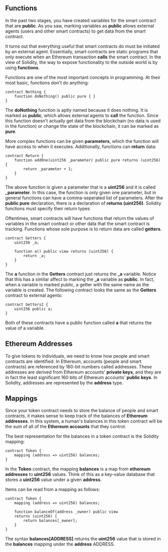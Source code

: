 ## Functions
In the past two stages, you have created variables for the smart contract that are **public**. As you saw, marking variables as **public** allows external agents (users and other smart contracts) to get data from the smart contract.

It turns out that everything useful that smart contracts do must be initiated by an external agent. Essentially, smart contracts are static programs that only execute when an Ethereum transaction **calls** the smart contract. In the view of Solidity, the way to expose functionality to the outside world is by using **functions**. 

Functions are one of the most important concepts in programming. At their most basic, functions don't do anything:

``` 
contract Nothing {
    function doNothing() public pure { }
}
```

The **doNothing** function is aptly named because it does nothing. It is marked as **public**, which allows external agents to **call** the function. Since this function doesn't actually get data from the blockchain (no data is used in the function) or change the state of the blockchain, it can be marked as **pure**. 

More complex functions can be given **parameters**, which the function will have access to when it executes. Additionally, functions can **return** data: 

```
contract Return {
    function addOne(uint256 _parameter) public pure returns (uint256) {
        return _parameter + 1;
    }
}
```

The above function is given a parameter that is a **uint256** and it is called **_parameter**. In this case, the function is only given one parameter, but in general functions can have a comma-seperated list of parameters. After the **public pure** declaration, there is a declaration of **returns (uint256)**. Solidity functions must specify their return types

Oftentimes, smart contracts will have functions that return the values of variables in the smart contract or other data that the smart contract is tracking. Functions whose sole purpose is to return data are called **getters**. 

```
contract Getters {
    uint256 _a;
    
    function a() public view returns (uint256) { 
        return _a;
    }
}
```

The **a** function in the **Getters** contract just returns the **_a** variable. Notice that this has a similar affect to marking the **_a** variable as **public**. In fact, when a variable is marked public, a getter with the same name as the variable is created. The following contract looks the same as the **Getters** contract to external agents: 

```
contract Getters2 { 
    uint256 public a;
}
```

Both of these contracts have a public function called **a** that returns the value of a variable. 

## Ethereum Addresses
To give tokens to individuals, we need to know how people and smart contracts are identified. In Ethereum, accounts (people and smart contracts) are referenced by 160-bit numbers called addresses. These addresses are derived from Ethereum accounts' **private keys**, and they are in fact the least significant 160 bits of Ethereum accounts' **public keys**. In Solidity, addresses are represented by the **address** type.

## Mappings
Since your token contract needs to store the balance of people and smart contracts, it makes sense to keep track of the balances of **Ethereum addresses**. In this system, a human's balances in this token contract will be the sum of all of the **Ethereum accounts** that they control. 

The best representation for the balances in a token contract is the Solidity mapping: 

```
contract Token {
    mapping (address => uint256) balances;
}
```

In the **Token** contract, the mapping **balances** is a map from **ethereum addresses** to **uint256** values. Think of this as a key-value database that stores a **uint256** value under a given **address**. 

Items can be read from a mapping as follows:

```
contract Token {
    mapping (address => uint256) balances;

    function balanceOf(address _owner) public view 
    returns (uint256) {
        return balances[_owner];
    }
}
``` 

The syntax **balances\[ADDRESS\]** returns the **uint256** value that is stored in the **balances** mapping under the **address** ADDRESS. 